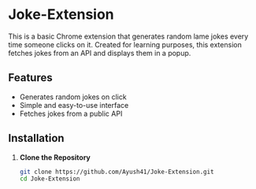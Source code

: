 # Joke-Extension

This is a basic Chrome extension that generates random lame jokes every time someone clicks on it. Created for learning purposes, this extension fetches jokes from an API and displays them in a popup.

## Features
- Generates random jokes on click
- Simple and easy-to-use interface
- Fetches jokes from a public API

## Installation

1. **Clone the Repository**
   ```bash
   git clone https://github.com/Ayush41/Joke-Extension.git
   cd Joke-Extension
